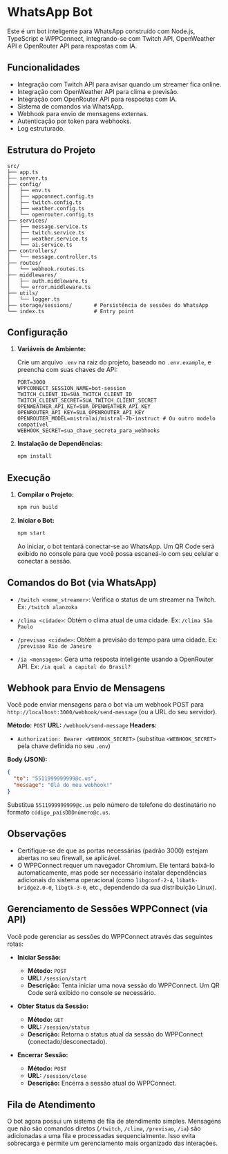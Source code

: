 # WhatsApp Bot

Este é um bot inteligente para WhatsApp construído com Node.js, TypeScript e WPPConnect, integrando-se com Twitch API, OpenWeather API e OpenRouter API para respostas com IA.

## Funcionalidades

- Integração com Twitch API para avisar quando um streamer fica online.
- Integração com OpenWeather API para clima e previsão.
- Integração com OpenRouter API para respostas com IA.
- Sistema de comandos via WhatsApp.
- Webhook para envio de mensagens externas.
- Autenticação por token para webhooks.
- Log estruturado.

## Estrutura do Projeto

```
src/
├── app.ts
├── server.ts
├── config/
│   ├── env.ts
│   ├── wppconnect.config.ts
│   ├── twitch.config.ts
│   ├── weather.config.ts
│   └── openrouter.config.ts
├── services/
│   ├── message.service.ts
│   ├── twitch.service.ts
│   ├── weather.service.ts
│   └── ai.service.ts
├── controllers/
│   └── message.controller.ts
├── routes/
│   └── webhook.routes.ts
├── middlewares/
│   ├── auth.middleware.ts
│   └── error.middleware.ts
├── utils/
│   └── logger.ts
├── storage/sessions/       # Persistência de sessões do WhatsApp
└── index.ts                # Entry point
```

## Configuração

1.  **Variáveis de Ambiente:**

    Crie um arquivo `.env` na raiz do projeto, baseado no `.env.example`, e preencha com suas chaves de API:

    ```
    PORT=3000
    WPPCONNECT_SESSION_NAME=bot-session
    TWITCH_CLIENT_ID=SUA_TWITCH_CLIENT_ID
    TWITCH_CLIENT_SECRET=SUA_TWITCH_CLIENT_SECRET
    OPENWEATHER_API_KEY=SUA_OPENWEATHER_API_KEY
    OPENROUTER_API_KEY=SUA_OPENROUTER_API_KEY
    OPENROUTER_MODEL=mistralai/mistral-7b-instruct # Ou outro modelo compatível
    WEBHOOK_SECRET=sua_chave_secreta_para_webhooks
    ```

2.  **Instalação de Dependências:**

    ```bash
    npm install
    ```

## Execução

1.  **Compilar o Projeto:**

    ```bash
    npm run build
    ```

2.  **Iniciar o Bot:**

    ```bash
    npm start
    ```

    Ao iniciar, o bot tentará conectar-se ao WhatsApp. Um QR Code será exibido no console para que você possa escaneá-lo com seu celular e conectar a sessão.

## Comandos do Bot (via WhatsApp)

-   `/twitch <nome_streamer>`: Verifica o status de um streamer na Twitch.
    Ex: `/twitch alanzoka`

-   `/clima <cidade>`: Obtém o clima atual de uma cidade.
    Ex: `/clima São Paulo`

-   `/previsao <cidade>`: Obtém a previsão do tempo para uma cidade.
    Ex: `/previsao Rio de Janeiro`

-   `/ia <mensagem>`: Gera uma resposta inteligente usando a OpenRouter API.
    Ex: `/ia qual a capital do Brasil?`

## Webhook para Envio de Mensagens

Você pode enviar mensagens para o bot via um webhook POST para `http://localhost:3000/webhook/send-message` (ou a URL do seu servidor).

**Método:** `POST`
**URL:** `/webhook/send-message`
**Headers:**

-   `Authorization: Bearer <WEBHOOK_SECRET>` (substitua `<WEBHOOK_SECRET>` pela chave definida no seu `.env`)

**Body (JSON):**

```json
{
  "to": "5511999999999@c.us",
  "message": "Olá do meu webhook!"
}
```

Substitua `5511999999999@c.us` pelo número de telefone do destinatário no formato `código_paísDDDnúmero@c.us`.

## Observações

-   Certifique-se de que as portas necessárias (padrão 3000) estejam abertas no seu firewall, se aplicável.
-   O WPPConnect requer um navegador Chromium. Ele tentará baixá-lo automaticamente, mas pode ser necessário instalar dependências adicionais do sistema operacional (como `libgconf-2-4`, `libatk-bridge2.0-0`, `libgtk-3-0`, etc., dependendo da sua distribuição Linux).




## Gerenciamento de Sessões WPPConnect (via API)

Você pode gerenciar as sessões do WPPConnect através das seguintes rotas:

-   **Iniciar Sessão:**
    -   **Método:** `POST`
    -   **URL:** `/session/start`
    -   **Descrição:** Tenta iniciar uma nova sessão do WPPConnect. Um QR Code será exibido no console se necessário.

-   **Obter Status da Sessão:**
    -   **Método:** `GET`
    -   **URL:** `/session/status`
    -   **Descrição:** Retorna o status atual da sessão do WPPConnect (conectado/desconectado).

-   **Encerrar Sessão:**
    -   **Método:** `POST`
    -   **URL:** `/session/close`
    -   **Descrição:** Encerra a sessão atual do WPPConnect.

## Fila de Atendimento

O bot agora possui um sistema de fila de atendimento simples. Mensagens que não são comandos diretos (`/twitch`, `/clima`, `/previsao`, `/ia`) são adicionadas a uma fila e processadas sequencialmente. Isso evita sobrecarga e permite um gerenciamento mais organizado das interações.



